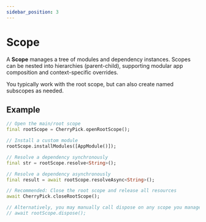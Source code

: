 ```yaml
---
sidebar_position: 3
---
```


# Scope

A **Scope** manages a tree of modules and dependency instances. Scopes can be nested into hierarchies (parent-child), supporting modular app composition and context-specific overrides.

You typically work with the root scope, but can also create named subscopes as needed.

## Example

```dart
// Open the main/root scope
final rootScope = CherryPick.openRootScope();

// Install a custom module
rootScope.installModules([AppModule()]);

// Resolve a dependency synchronously
final str = rootScope.resolve<String>();

// Resolve a dependency asynchronously
final result = await rootScope.resolveAsync<String>();

// Recommended: Close the root scope and release all resources
await CherryPick.closeRootScope();

// Alternatively, you may manually call dispose on any scope you manage individually
// await rootScope.dispose();
```
